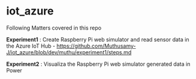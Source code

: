 # iot_azure
Following Matters covered in this repo

**Experiment1** : Create Raspberry Pi web simulator and read sensor data in the Azure IoT Hub - https://github.com/Muthusamy-J/iot_azure/blob/dev/muthu/experiment1/steps.md

**Experiment2** : Visualiza the Raspberry Pi web simulator generated data in Power
